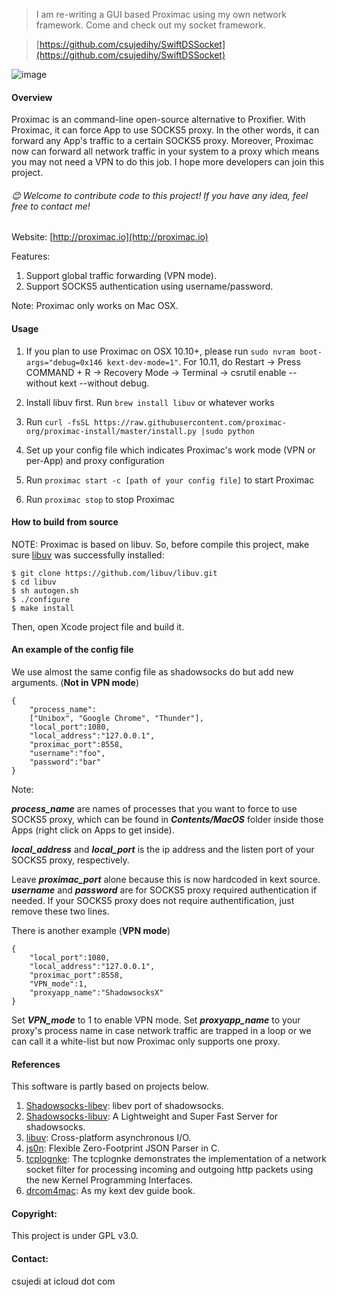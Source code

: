 > I am re-writing a GUI based Proximac using my own network framework. Come and check out my socket framework.

> [https://github.com/csujedihy/SwiftDSSocket](https://github.com/csujedihy/SwiftDSSocket)

![image](https://raw.githubusercontent.com/csujedihy/proximac/master/img/proximac-logo.png)

#### Overview

Proximac is an command-line open-source alternative to Proxifier. With Proximac, it can force App to use SOCKS5 proxy. In the other words, it can forward any App's traffic to a certain SOCKS5 proxy. Moreover, Proximac now can forward all network traffic in your system to a proxy which means you may not need a VPN to do this job. I hope more developers can join this project.

###### :blush: Welcome to contribute code to this project! If you have any idea, feel free to contact me!

Website: [http://proximac.io](http://proximac.io)

Features:

1. Support global traffic forwarding (VPN mode).
2. Support SOCKS5 authentication using username/password.

Note: Proximac only works on Mac OSX.

#### Usage
1. If you plan to use Proximac on OSX 10.10+, please run ```sudo nvram boot-args="debug=0x146 kext-dev-mode=1"```.  For 10.11, do Restart -> Press COMMAND + R -> Recovery Mode -> Terminal -> csrutil enable --without kext --without debug.

1. Install libuv first. Run ```brew install libuv``` or whatever works
2. Run ```curl -fsSL https://raw.githubusercontent.com/proximac-org/proximac-install/master/install.py |sudo python ```
3. Set up your config file which indicates Proximac's work mode (VPN or per-App) and proxy configuration
4. Run ```proximac start -c [path of your config file]``` to start Proximac
5. Run ```proximac stop``` to stop Proximac

#### How to build from source
NOTE: Proximac is based on libuv. So, before compile this project, make sure [libuv](https://github.com/libuv/libuv) was successfully installed:

	$ git clone https://github.com/libuv/libuv.git
	$ cd libuv
	$ sh autogen.sh
	$ ./configure
	$ make install

Then, open Xcode project file and build it.



#### An example of the config file
We use almost the same config file as shadowsocks do but add new arguments. (**Not in VPN mode**)

```
{
    "process_name":
    ["Unibox", "Google Chrome", "Thunder"],
    "local_port":1080,
    "local_address":"127.0.0.1",
    "proximac_port":8558,
    "username":"foo",
    "password":"bar"
}
```
Note:

***process_name*** are names of processes that you want to force to use SOCKS5 proxy, which can be found in ***Contents/MacOS*** folder inside those Apps (right click on Apps to get inside).

***local_address*** and ***local_port*** is the ip address and the listen port of your SOCKS5 proxy, respectively.

Leave ***proximac_port*** alone because this is now hardcoded in kext source. ***username*** and ***password*** are for SOCKS5 proxy required authentication if needed. If your SOCKS5 proxy does not require authentification, just remove these two lines.

There is another example (**VPN mode**)

```
{
    "local_port":1080,
    "local_address":"127.0.0.1",
    "proximac_port":8558,
    "VPN_mode":1,
    "proxyapp_name":"ShadowsocksX"
}
```
Set ***VPN_mode*** to 1 to enable VPN mode.
Set ***proxyapp_name*** to your proxy's process name in case network traffic are trapped in a loop or we can call it a white-list but now Proximac only supports one proxy.

#### References
This software is partly based on projects below.

1. [Shadowsocks-libev](https://github.com/shadowsocks/shadowsocks-libev): libev port of shadowsocks.
2. [Shadowsocks-libuv](https://github.com/dndx/shadowsocks-libuv): A Lightweight and Super Fast Server for shadowsocks.
3. [libuv](https://github.com/libuv/libuv): Cross-platform asynchronous I/O.
4. [js0n](https://github.com/quartzjer/js0n): Flexible Zero-Footprint JSON Parser in C.
5. [tcplognke](https://developer.apple.com/legacy/library/samplecode/tcplognke/Introduction/Intro.html#//apple_ref/doc/uid/DTS10003669): The tcplognke demonstrates the implementation of a network socket filter for processing incoming and outgoing http packets using the new Kernel Programming Interfaces.
6. [drcom4mac](https://code.google.com/p/drcom4mac/): As my kext dev guide book.

#### Copyright:
This project is under GPL v3.0.


#### Contact:
csujedi at icloud dot com
